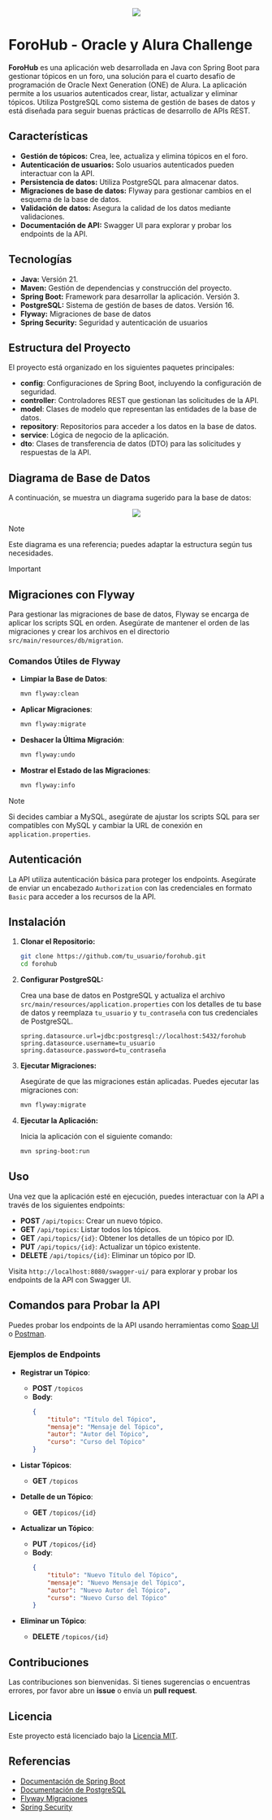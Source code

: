<p align="center">
  	<img width="auto" height="auto" src="img/Badge_ForoHub_ONE.png">
</p>

# ForoHub - Oracle y Alura Challenge

**ForoHub** es una aplicación web desarrollada en Java con Spring Boot para gestionar tópicos en un foro, una solución para el cuarto desafío de programación de Oracle Next Generation (ONE) de Alura. La aplicación permite a los usuarios autenticados crear, listar, actualizar y eliminar tópicos. Utiliza PostgreSQL como sistema de gestión de bases de datos y está diseñada para seguir buenas prácticas de desarrollo de APIs REST.

## Características

- **Gestión de tópicos:** Crea, lee, actualiza y elimina tópicos en el foro.
- **Autenticación de usuarios:** Solo usuarios autenticados pueden interactuar con la API.
- **Persistencia de datos:** Utiliza PostgreSQL para almacenar datos.
- **Migraciones de base de datos:** Flyway para gestionar cambios en el esquema de la base de datos.
- **Validación de datos:** Asegura la calidad de los datos mediante validaciones.
- **Documentación de API:** Swagger UI para explorar y probar los endpoints de la API.

## Tecnologías

- **Java:** Versión 21.
- **Maven:** Gestión de dependencias y construcción del proyecto.
- **Spring Boot:** Framework para desarrollar la aplicación. Versión 3.
- **PostgreSQL:** Sistema de gestión de bases de datos. Versión 16.
- **Flyway:** Migraciones de base de datos
- **Spring Security:** Seguridad y autenticación de usuarios

## Estructura del Proyecto

El proyecto está organizado en los siguientes paquetes principales:

- **config**: Configuraciones de Spring Boot, incluyendo la configuración de seguridad.
- **controller**: Controladores REST que gestionan las solicitudes de la API.
- **model**: Clases de modelo que representan las entidades de la base de datos.
- **repository**: Repositorios para acceder a los datos en la base de datos.
- **service**: Lógica de negocio de la aplicación.
- **dto**: Clases de transferencia de datos (DTO) para las solicitudes y respuestas de la API.

## Diagrama de Base de Datos

A continuación, se muestra un diagrama sugerido para la base de datos:

<p align="center">
  	<img width="auto" height="auto" src="img/forohub_db.png">
</p>

>[!NOTE]
> Este diagrama es una referencia; puedes adaptar la estructura según tus necesidades.

>[!IMPORTANT]
> ## Migraciones con Flyway

Para gestionar las migraciones de base de datos, Flyway se encarga de aplicar los scripts SQL en orden. Asegúrate de mantener el orden de las migraciones y crear los archivos en el directorio `src/main/resources/db/migration`.

### Comandos Útiles de Flyway

- **Limpiar la Base de Datos**:
    ```bash
    mvn flyway:clean
    ```

- **Aplicar Migraciones**:
    ```bash
    mvn flyway:migrate
    ```

- **Deshacer la Última Migración**:
    ```bash
    mvn flyway:undo
    ```

- **Mostrar el Estado de las Migraciones**:
    ```bash
    mvn flyway:info
    ```

>[!NOTE]
> Si decides cambiar a MySQL, asegúrate de ajustar los scripts SQL para ser compatibles con MySQL y cambiar la URL de conexión en `application.properties`.

## Autenticación

La API utiliza autenticación básica para proteger los endpoints. Asegúrate de enviar un encabezado `Authorization` con las credenciales en formato `Basic` para acceder a los recursos de la API.

## Instalación

1. **Clonar el Repositorio:**

   ```bash
   git clone https://github.com/tu_usuario/forohub.git
   cd forohub
   ```

2. **Configurar PostgreSQL:**

   Crea una base de datos en PostgreSQL y actualiza el archivo `src/main/resources/application.properties` con los detalles de tu base de datos y reemplaza `tu_usuario` y `tu_contraseña` con tus credenciales de PostgreSQL.

   ```properties
   spring.datasource.url=jdbc:postgresql://localhost:5432/forohub
   spring.datasource.username=tu_usuario
   spring.datasource.password=tu_contraseña
   ```

3. **Ejecutar Migraciones:**

   Asegúrate de que las migraciones están aplicadas. Puedes ejecutar las migraciones con:

   ```bash
   mvn flyway:migrate
   ```

4. **Ejecutar la Aplicación:**

   Inicia la aplicación con el siguiente comando:

   ```bash
   mvn spring-boot:run
   ```

## Uso

Una vez que la aplicación esté en ejecución, puedes interactuar con la API a través de los siguientes endpoints:

- **POST** `/api/topics`: Crear un nuevo tópico.
- **GET** `/api/topics`: Listar todos los tópicos.
- **GET** `/api/topics/{id}`: Obtener los detalles de un tópico por ID.
- **PUT** `/api/topics/{id}`: Actualizar un tópico existente.
- **DELETE** `/api/topics/{id}`: Eliminar un tópico por ID.

Visita `http://localhost:8080/swagger-ui/` para explorar y probar los endpoints de la API con Swagger UI.

## Comandos para Probar la API

Puedes probar los endpoints de la API usando herramientas como [Soap UI](https://www.soapui.org/) o [Postman](https://www.postman.com/).

### Ejemplos de Endpoints

- **Registrar un Tópico**:
    - **POST** `/topicos`
    - **Body**:
        ```json
        {
            "titulo": "Título del Tópico",
            "mensaje": "Mensaje del Tópico",
            "autor": "Autor del Tópico",
            "curso": "Curso del Tópico"
        }
        ```

- **Listar Tópicos**:
    - **GET** `/topicos`

- **Detalle de un Tópico**:
    - **GET** `/topicos/{id}`

- **Actualizar un Tópico**:
    - **PUT** `/topicos/{id}`
    - **Body**:
        ```json
        {
            "titulo": "Nuevo Título del Tópico",
            "mensaje": "Nuevo Mensaje del Tópico",
            "autor": "Nuevo Autor del Tópico",
            "curso": "Nuevo Curso del Tópico"
        }
        ```

- **Eliminar un Tópico**:
    - **DELETE** `/topicos/{id}`

## Contribuciones

Las contribuciones son bienvenidas. Si tienes sugerencias o encuentras errores, por favor abre un **issue** o envía un **pull request**.

## Licencia

Este proyecto está licenciado bajo la [Licencia MIT](LICENSE.md).

## Referencias

- [Documentación de Spring Boot](https://spring.io/projects/spring-boot)
- [Documentación de PostgreSQL](https://www.postgresql.org/docs/)
- [Flyway Migraciones](https://documentation.red-gate.com/fd/)
- [Spring Security](https://spring.io/projects/spring-security)
